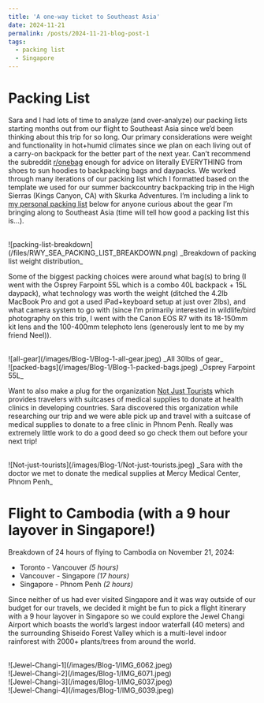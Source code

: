 ```yaml
---
title: 'A one-way ticket to Southeast Asia'
date: 2024-11-21
permalink: /posts/2024-11-21-blog-post-1
tags:
  - packing list
  - Singapore
---
```


 

Packing List
======

Sara and I had lots of time to analyze (and over-analyze) our packing lists starting months out from our flight to Southeast Asia since we’d been thinking about this trip for so long. Our primary considerations were weight  and functionality in hot+humid climates since we plan on each living out of a carry-on backpack for the better part of the next year. Can’t recommend the subreddit [r/onebag](https://www.reddit.com/r/onebag/) enough for advice on literally EVERYTHING from shoes to sun hoodies to backpacking bags and daypacks. We worked through many iterations of our packing list which I formatted based on the template we used for our summer backcountry backpacking trip in the High Sierras (Kings Canyon, CA) with Skurka Adventures. I’m including a link to [my personal packing list](https://docs.google.com/spreadsheets/d/1AT5OKLgMLwh7rdUKPVyP8ff7T-tzm9PgbVl-ai-uflw/edit) below for anyone curious about the gear I’m bringing along to Southeast Asia (time will tell how good a packing list this is…).

<br/>
![packing-list-breakdown](/files/RWY_SEA_PACKING_LIST_BREAKDOWN.png)
_Breakdown of packing list weight distribution_

Some of the biggest packing choices were around what bag(s) to bring (I went with the Osprey Farpoint 55L which is a combo 40L backpack + 15L daypack), what technology was worth the weight (ditched the 4.2lb MacBook Pro and got a used iPad+keyboard setup at just over 2lbs), and what camera system to go with (since I’m primarily interested in wildlife/bird photography on this trip, I went with the Canon EOS R7 with its 18-150mm kit lens and the 100-400mm telephoto lens (generously lent to me by my friend Neel)).

<br/>
![all-gear](/images/Blog-1/Blog-1-all-gear.jpeg)
_All 30lbs of gear_

<br/>
![packed-bags](/images/Blog-1/Blog-1-packed-bags.jpeg)
_Osprey Farpoint 55L_

Want to also make a plug for the organization [Not Just Tourists](https://njt.net/) which provides travelers with suitcases of medical supplies to donate at health clinics in developing countries. Sara discovered this organization while researching our trip and we were able pick up and travel with a suitcase of medical supplies to donate to a free clinic in Phnom Penh. Really was extremely little work to do a good deed so go check them out before your next trip!

<br/>
![Not-just-tourists](/images/Blog-1/Not-just-tourists.jpeg)
_Sara with the doctor we met to donate the medical supplies at Mercy Medical Center, Phnom Penh_


Flight to Cambodia (with a 9 hour layover in Singapore!)
======

Breakdown of 24 hours of flying to Cambodia on November 21, 2024:
* Toronto - Vancouver _(5 hours)_
* Vancouver - Singapore _(17 hours)_
* Singapore - Phnom Penh _(2 hours)_

Since neither of us had ever visited Singapore and it was way outside of our budget for our travels, we decided it might be fun to pick a flight itinerary with a 9 hour layover in Singapore so we could explore the Jewel Changi Airport which boasts the world’s largest indoor waterfall (40 meters) and the surrounding Shiseido Forest Valley which is a multi-level indoor rainforest with 2000+ plants/trees from around the world.

<br/>
![Jewel-Changi-1](/images/Blog-1/IMG_6062.jpeg)

<br/>
![Jewel-Changi-2](/images/Blog-1/IMG_6071.jpeg)

<br/>
![Jewel-Changi-3](/images/Blog-1/IMG_6037.jpeg)

<br/>
![Jewel-Changi-4](/images/Blog-1/IMG_6039.jpeg)







